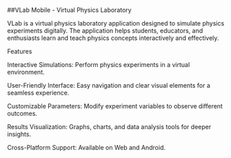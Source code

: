 ##VLab Mobile - Virtual Physics Laboratory

VLab is a virtual physics laboratory application designed to simulate physics experiments digitally. The application helps students, educators, and enthusiasts learn and teach physics concepts interactively and effectively.

Features

Interactive Simulations: Perform physics experiments in a virtual environment.

User-Friendly Interface: Easy navigation and clear visual elements for a seamless experience.

Customizable Parameters: Modify experiment variables to observe different outcomes.

Results Visualization: Graphs, charts, and data analysis tools for deeper insights.

Cross-Platform Support: Available on Web and Android.